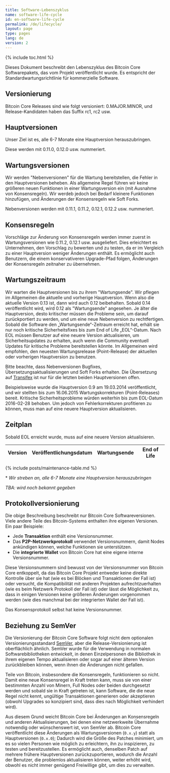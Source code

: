 ```yaml
---
title: Software-Lebenszyklus
name: software-life-cycle
id: en-software-life-cycle
permalink: /de/lifecycle/
layout: page
type: pages
lang: de
version: 2
---
```

{% include toc.html %}

Dieses Dokument beschreibt den Lebenszyklus des Bitcoin Core Softwarepakets, 
das vom Projekt veröffentlicht wurde. Es entspricht der Standardwartungsrichtlinie 
für kommerzielle Software.

## Versionierung

Bitcoin Core Releases sind wie folgt versioniert: 0.MAJOR.MINOR, und 
Release-Kandidaten haben das Suffix rc1, rc2 usw.

## Hauptversionen

Unser Ziel ist es, alle 6-7 Monate eine Hauptversion herauszubringen.

Diese werden mit 0.11.0, 0.12.0 usw. nummeriert.

## Wartungsversionen

Wir werden "Nebenversionen" für die Wartung bereitstellen, die Fehler in 
den Hauptversionen beheben. Als allgemeine Regel führen wir keine größeren 
neuen Funktionen in einer Wartungsversion ein (mit Ausnahme von Konsensregeln). 
Wir werdeb jedoch bei Bedarf kleinere Funktionen hinzufügen, und Änderungen 
der Konsensregeln wie Soft Forks.

Nebenversionen werden mit 0.11.1, 0.11.2, 0.12.1, 0.12.2 usw. nummeriert.

## Konsensregeln

Vorschläge zur Änderung von Konsensregeln werden immer zuerst in Wartungsversionen 
wie 0.11.2, 0.12.1 usw. ausgeliefert. Dies erleichtert es Unternehmen, den 
Vorschlag zu bewerten und zu testen, da er im Vergleich zu einer Hauptversion 
weniger Änderungen enthält. Es ermöglicht auch Benutzern, die einem konservativeren 
Upgrade-Pfad folgen, Änderungen der Konsensregeln zeitnaher zu übernehmen.

## Wartungszeitraum

Wir warten die Hauptversionen bis zu ihrem "Wartungsende". Wir pflegen im 
Allgemeinen die aktuelle und vorherige Hauptversion.
Wenn also die aktuelle Version 0.13 ist, dann wird auch 0.12 beibehalten.
Sobald 0.14 veröffentlicht wird, wird 0.12 als "Wartungsende" angesehen.
Je älter die Hauptversion, desto kritischer müssen die Probleme sein, um 
darauf zurückportiert zu werden, und um eine neue Nebenversion zu rechtfertigen.
Sobald die Software den „Wartungsende“-Zeitraum erreicht hat, erhält sie 
nur noch kritische Sicherheitsfixes bis zum End of Life „EOL“-Datum.
Nach EOL müssen Benutzer auf eine neuere Version aktualisieren, um Sicherheitsupdates 
zu erhalten, auch wenn die Community eventuell Updates für kritische Probleme bereitstellen könnte.
Im Allgemeinen wird empfohlen, den neuesten Wartungsrelease (Point-Release) der 
aktuellen oder vorherigen Hauptversion zu benutzen.

Bitte beachte, dass Nebenversionen Bugfixes, Übersetzungsaktualisierungen 
und Soft Forks erhalten. Die Übersetzung auf [Transifex][bitcoin-transifex-link] ist 
nur für die letzten beiden Hauptversionen offen.

Beispielsweise wurde die Hauptversion 0.9 am 19.03.2014 veröffentlicht, und wir 
stellten bis zum 16.06.2015 Wartungskorrekturen (Point-Releases) bereit.
Kritische Sicherheitsprobleme würden weiterhin bis zum EOL-Datum 2016-02-28 behoben.
Um jedoch von Fehlerkorrekturen profitieren zu können, muss man auf eine neuere 
Hauptversion aktualisieren.

## Zeitplan

Sobald EOL erreicht wurde, muss auf eine neuere Version aktualisieren.

| Version | Veröffentlichungsdatum | Wartungsende | End of Life |
|---------|------------------------|--------------|-------------|
{% include posts/maintenance-table.md %}

\* _Wir streben an, alle 6-7 Monate eine Hauptversion herauszubringen_

_TBA: wird noch bekannt gegeben_

## Protokollversionierung

Die obige Beschreibung beschreibt nur Bitcoin Core Softwareversionen. Viele 
andere Teile des Bitcoin-Systems enthalten ihre eigenen Versionen. Ein paar Beispiele:

- Jede **Transaktion** enthält eine Versionsnummer.
- Das **P2P-Netzwerkprotokoll** verwendet Versionsnummern, damit Nodes ankündigen 
können, welche Funktionen sie unterstützen.
- Die **integrierte Wallet** von Bitcoin Core hat eine eigene interne Versionsnummer.

Diese Versionsnummern sind bewusst von der Versionsnummer von Bitcoin Core entkoppelt, 
da das Bitcoin Core Projekt entweder keine direkte Kontrolle über sie hat 
(wie es bei Blöcken und Transaktionen der Fall ist) oder versucht, die Kompatibilität 
mit anderen Projekten aufrechtzuerhalten (wie es beim Netzwerk Protokoll der Fall ist) 
oder lässt die Möglichkeit zu, dass in einigen Versionen keine größeren Änderungen 
vorgenommen werden (wie dies manchmal bei der integrierten Wallet der Fall ist).

Das Konsensprotokoll selbst hat keine Versionsnummer.

## Beziehung zu SemVer

Die Versionierung der Bitcoin Core Software folgt nicht dem optionalen Versionierungsstandard 
[SemVer][], aber die Release-Versionierung ist oberflächlich ähnlich. SemVer wurde für die 
Verwendung in normalen Softwarebibliotheken entwickelt, in denen Einzelpersonen die 
Bibliothek in ihrem eigenen Tempo aktualisieren oder sogar auf einer älteren Version 
zurückbleiben können, wenn ihnen die Änderungen nicht gefallen.

Teile von Bitcoin, insbesondere die Konsensregeln, funktionieren so nicht. Damit 
eine neue Konsensregel in Kraft treten kann, muss sie von einer bestimmten Anzahl 
von Minern, Full Nodes oder beiden durchgesetzt werden und sobald sie in Kraft 
getreten ist, kann Software, die die neue Regel nicht kennt, ungültige Transaktionen 
generieren oder akzeptieren (obwohl Upgrades so konzipiert sind, dass dies nach 
Möglichkeit verhindert wird).

Aus diesem Grund weicht Bitcoin Core bei Änderungen an Konsensregeln und anderen 
Aktualisierungen, bei denen eine netzwerkweite Übernahme notwendig oder wünschenswert 
ist, von SemVer ab. Bitcoin Core veröffentlicht diese Änderungen als Wartungsversionen 
(`0.x.y`) statt als Hauptversionen (`0.x.0`); Dadurch wird die Größe des Patches 
minimiert, um es so vielen Personen wie möglich zu erleichtern, ihn zu inspizieren, 
zu testen und bereitzustellen. Es ermöglicht auch, denselben Patch auf mehrere frühere 
Hauptversionen zurückzuportieren, wodurch die Anzahl der Benutzer, die problemlos 
aktualisieren können, weiter erhöht wird, obwohl es nicht immer genügend Freiwillige 
gibt, um dies zu verwalten.

[SemVer]: https://semver.org/
[bitcoin-transifex-link]: https://www.transifex.com/bitcoin/bitcoin/
